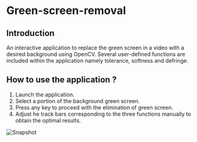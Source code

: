 # Green-screen-removal

## Introduction
An interactive application to replace the green screen in a video with a desired background using OpenCV. Several user-defined functions are included within the application namely tolerance, softness and defringe. 

## How to use the application ?
1) Launch the application.
2) Select a portion of the background green screen.
3) Press any key to proceed with the elimination of green screen.
4) Adjust he track bars corresponding to the three functions manually to obtain the optimal results.

![Snapshot](https://user-images.githubusercontent.com/81757215/160077970-cbac004a-7508-4d64-bf13-6fc74d6dfffd.JPG)
